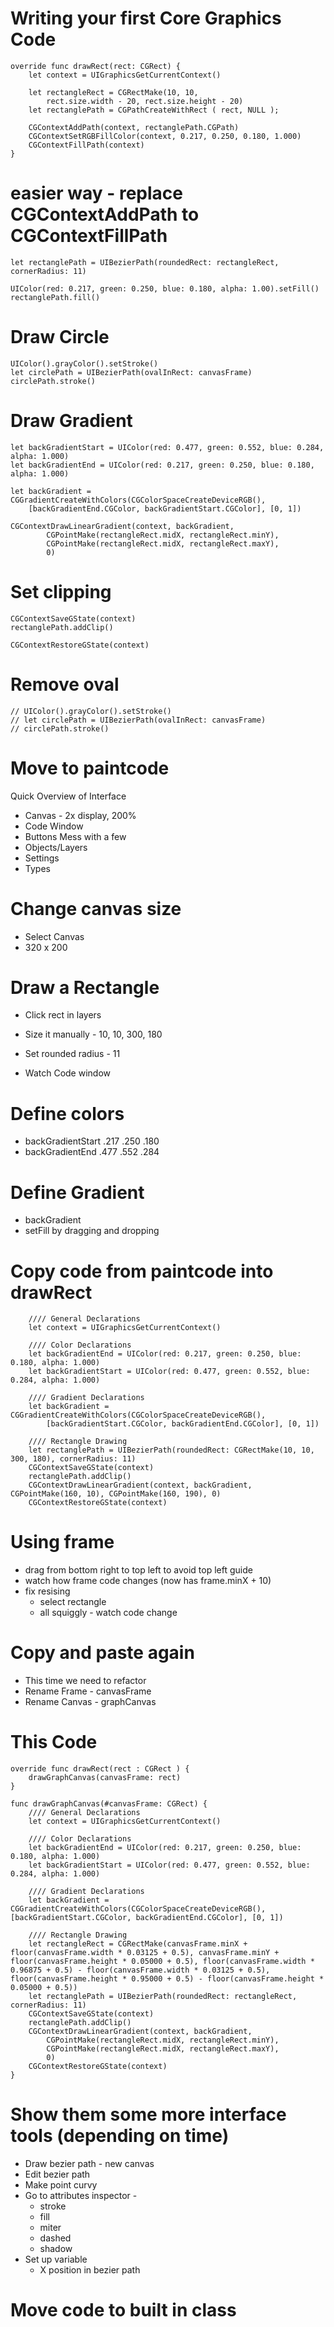 # Writing your first Core Graphics Code

	override func drawRect(rect: CGRect) {
	    let context = UIGraphicsGetCurrentContext()
        
    	let rectangleRect = CGRectMake(10, 10, 
    		rect.size.width - 20, rect.size.height - 20)
    	let rectanglePath = CGPathCreateWithRect ( rect, NULL );

    	CGContextAddPath(context, rectanglePath.CGPath)
    	CGContextSetRGBFillColor(context, 0.217, 0.250, 0.180, 1.000)
    	CGContextFillPath(context)
	}

# easier way - replace CGContextAddPath to CGContextFillPath

	let rectanglePath = UIBezierPath(roundedRect: rectangleRect, cornerRadius: 11)
    
    UIColor(red: 0.217, green: 0.250, blue: 0.180, alpha: 1.00).setFill()
    rectanglePath.fill()  

# Draw Circle

	UIColor().grayColor().setStroke()
    let circlePath = UIBezierPath(ovalInRect: canvasFrame)
    circlePath.stroke()

# Draw Gradient

	let backGradientStart = UIColor(red: 0.477, green: 0.552, blue: 0.284, alpha: 1.000)
    let backGradientEnd = UIColor(red: 0.217, green: 0.250, blue: 0.180, alpha: 1.000)

    let backGradient = CGGradientCreateWithColors(CGColorSpaceCreateDeviceRGB(), 
    	[backGradientEnd.CGColor, backGradientStart.CGColor], [0, 1])

    CGContextDrawLinearGradient(context, backGradient,
            CGPointMake(rectangleRect.midX, rectangleRect.minY),
            CGPointMake(rectangleRect.midX, rectangleRect.maxY),
            0)

# Set clipping

	CGContextSaveGState(context)    
    rectanglePath.addClip()

	CGContextRestoreGState(context)

# Remove oval

	// UIColor().grayColor().setStroke()
    // let circlePath = UIBezierPath(ovalInRect: canvasFrame)
    // circlePath.stroke()

# Move to paintcode

Quick Overview of Interface

- Canvas - 2x display, 200%
- Code Window
- Buttons
	Mess with a few
- Objects/Layers
- Settings
- Types

# Change canvas size

- Select Canvas
- 320 x 200

# Draw a Rectangle

- Click rect in layers 
- Size it manually - 10, 10, 300, 180
- Set rounded radius - 11

- Watch Code window

# Define colors

- backGradientStart .217 .250 .180
- backGradientEnd .477 .552 .284

# Define Gradient

- backGradient
- setFill by dragging and dropping

# Copy code from paintcode into drawRect

        //// General Declarations
        let context = UIGraphicsGetCurrentContext()
        
        //// Color Declarations
        let backGradientEnd = UIColor(red: 0.217, green: 0.250, blue: 0.180, alpha: 1.000)
        let backGradientStart = UIColor(red: 0.477, green: 0.552, blue: 0.284, alpha: 1.000)
        
        //// Gradient Declarations
        let backGradient = CGGradientCreateWithColors(CGColorSpaceCreateDeviceRGB(), 
        	[backGradientStart.CGColor, backGradientEnd.CGColor], [0, 1])
        
        //// Rectangle Drawing
        let rectanglePath = UIBezierPath(roundedRect: CGRectMake(10, 10, 300, 180), cornerRadius: 11)
        CGContextSaveGState(context)
        rectanglePath.addClip()
        CGContextDrawLinearGradient(context, backGradient, CGPointMake(160, 10), CGPointMake(160, 190), 0)
        CGContextRestoreGState(context)

# Using frame

- drag from bottom right to top left to avoid top left guide
- watch how frame code changes (now has frame.minX + 10)
- fix resising 
	- select rectangle
	- all squiggly - watch code change

# Copy and paste again

- This time we need to refactor
- Rename Frame - canvasFrame
- Rename Canvas - graphCanvas

# This Code

    override func drawRect(rect : CGRect ) {
        drawGraphCanvas(canvasFrame: rect)   
    }

    func drawGraphCanvas(#canvasFrame: CGRect) {
        //// General Declarations
        let context = UIGraphicsGetCurrentContext()
        
        //// Color Declarations
        let backGradientEnd = UIColor(red: 0.217, green: 0.250, blue: 0.180, alpha: 1.000)
        let backGradientStart = UIColor(red: 0.477, green: 0.552, blue: 0.284, alpha: 1.000)
        
        //// Gradient Declarations
        let backGradient = CGGradientCreateWithColors(CGColorSpaceCreateDeviceRGB(), [backGradientStart.CGColor, backGradientEnd.CGColor], [0, 1])
        
        //// Rectangle Drawing
        let rectangleRect = CGRectMake(canvasFrame.minX + floor(canvasFrame.width * 0.03125 + 0.5), canvasFrame.minY + floor(canvasFrame.height * 0.05000 + 0.5), floor(canvasFrame.width * 0.96875 + 0.5) - floor(canvasFrame.width * 0.03125 + 0.5), floor(canvasFrame.height * 0.95000 + 0.5) - floor(canvasFrame.height * 0.05000 + 0.5))
        let rectanglePath = UIBezierPath(roundedRect: rectangleRect, cornerRadius: 11)
        CGContextSaveGState(context)
        rectanglePath.addClip()
        CGContextDrawLinearGradient(context, backGradient,
            CGPointMake(rectangleRect.midX, rectangleRect.minY),
            CGPointMake(rectangleRect.midX, rectangleRect.maxY),
            0)
        CGContextRestoreGState(context)
    }

# Show them some more interface tools (depending on time)

- Draw bezier path - new canvas
- Edit bezier path
- Make point curvy
- Go to attributes inspector - 
	- stroke
	- fill
	- miter
	- dashed
	- shadow
- Set up variable
	- X position in bezier path

# Move code to built in class



